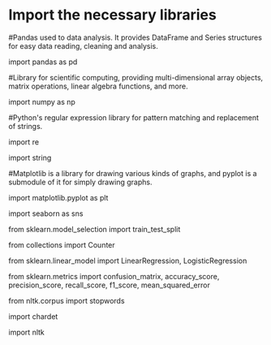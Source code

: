 # Import the necessary libraries

#Pandas used to data analysis. It provides DataFrame and Series structures for easy data reading, cleaning and analysis.

import pandas as pd 

#Library for scientific computing, providing multi-dimensional array objects, matrix operations, linear algebra functions, and more.

import numpy as np

#Python's regular expression library for pattern matching and replacement of strings.

import re

import string

#Matplotlib is a library for drawing various kinds of graphs, and pyplot is a submodule of it for simply drawing graphs.

import matplotlib.pyplot as plt

import seaborn as sns

from sklearn.model_selection import train_test_split

from collections import Counter

from sklearn.linear_model import LinearRegression, LogisticRegression

from sklearn.metrics import confusion_matrix, accuracy_score, precision_score, recall_score, f1_score, mean_squared_error

from nltk.corpus import stopwords

import chardet

import nltk

